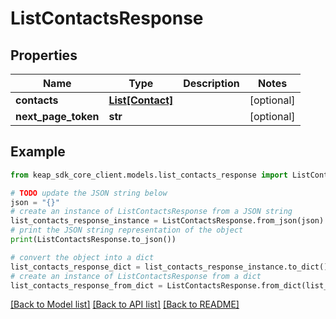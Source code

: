 # ListContactsResponse


## Properties

Name | Type | Description | Notes
------------ | ------------- | ------------- | -------------
**contacts** | [**List[Contact]**](Contact.md) |  | [optional] 
**next_page_token** | **str** |  | [optional] 

## Example

```python
from keap_sdk_core_client.models.list_contacts_response import ListContactsResponse

# TODO update the JSON string below
json = "{}"
# create an instance of ListContactsResponse from a JSON string
list_contacts_response_instance = ListContactsResponse.from_json(json)
# print the JSON string representation of the object
print(ListContactsResponse.to_json())

# convert the object into a dict
list_contacts_response_dict = list_contacts_response_instance.to_dict()
# create an instance of ListContactsResponse from a dict
list_contacts_response_from_dict = ListContactsResponse.from_dict(list_contacts_response_dict)
```
[[Back to Model list]](../README.md#documentation-for-models) [[Back to API list]](../README.md#documentation-for-api-endpoints) [[Back to README]](../README.md)


